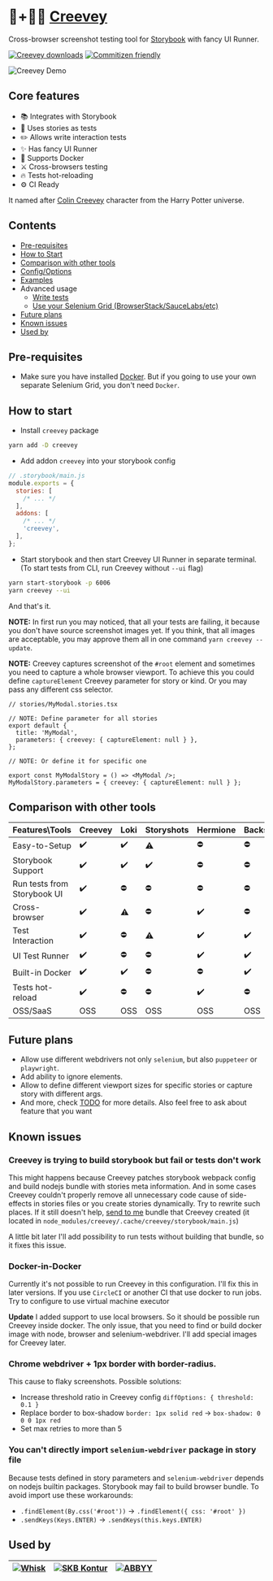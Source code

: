 # 📸+👦🏼 [Creevey](https://harrypotter.fandom.com/wiki/Colin_Creevey)

Cross-browser screenshot testing tool for [Storybook](https://storybook.js.org/) with fancy UI Runner.

[![Creevey downloads](https://img.shields.io/npm/dt/creevey)](https://www.npmjs.com/package/creevey)
[![Commitizen friendly](https://img.shields.io/badge/commitizen-friendly-brightgreen.svg)](http://commitizen.github.io/cz-cli/)

![Creevey Demo](https://user-images.githubusercontent.com/6397708/100863723-cd6b8500-34b6-11eb-94e1-849590bc8066.gif)

## Core features

- 📚 Integrates with Storybook
- 📜 Uses stories as tests
- ✏️ Allows write interaction tests
- ✨ Has fancy UI Runner
- 🐳 Supports Docker
- ⚔️ Cross-browsers testing
- 🔥 Tests hot-reloading
- ⚙️ CI Ready

It named after [Colin Creevey](https://harrypotter.fandom.com/wiki/Colin_Creevey) character from the Harry Potter universe.

## Contents

- [Pre-requisites](#pre-requisites)
- [How to Start](#how-to-start)
- [Comparison with other tools](#comparison-with-other-tools)
- [Config/Options](docs/config.md)
- [Examples](https://github.com/wKich/creevey-examples)
- Advanced usage
  - [Write tests](docs/tests.md)
  - [Use your Selenium Grid (BrowserStack/SauceLabs/etc)](docs/grid.md)
- [Future plans](#future-plans)
- [Known issues](#known-issues)
- [Used by](#used-by)

## Pre-requisites

- Make sure you have installed [Docker](https://www.docker.com/products/docker-desktop). But if you going to use your own separate Selenium Grid, you don't need `Docker`.

## How to start

- Install `creevey` package

```bash
yarn add -D creevey
```

- Add addon `creevey` into your storybook config

```js
// .storybook/main.js
module.exports = {
  stories: [
    /* ... */
  ],
  addons: [
    /* ... */
    'creevey',
  ],
};
```

- Start storybook and then start Creevey UI Runner in separate terminal. (To start tests from CLI, run Creevey without `--ui` flag)

```bash
yarn start-storybook -p 6006
yarn creevey --ui
```

And that's it.

**NOTE:** In first run you may noticed, that all your tests are failing, it because you don't have source screenshot images yet. If you think, that all images are acceptable, you may approve them all in one command `yarn creevey --update`.

**NOTE:** Creevey captures screenshot of the `#root` element and sometimes you need to capture a whole browser viewport. To achieve this you could define `captureElement` Creevey parameter for story or kind. Or you may pass any different css selector.

```tsx
// stories/MyModal.stories.tsx

// NOTE: Define parameter for all stories
export default {
  title: 'MyModal',
  parameters: { creevey: { captureElement: null } },
};

// NOTE: Or define it for specific one

export const MyModalStory = () => <MyModal />;
MyModalStory.parameters = { creevey: { captureElement: null } };
```

## Comparison with other tools

| Features\Tools              | Creevey            | Loki               | Storyshots         | Hermione           | BackstopJS         | Percy/Happo        | Chromatic          |
| --------------------------- | ------------------ | ------------------ | ------------------ | ------------------ | ------------------ | ------------------ | ------------------ |
| Easy-to-Setup               | :heavy_check_mark: | :heavy_check_mark: | :warning:          | :no_entry:         | :no_entry:         | :heavy_check_mark: | :heavy_check_mark: |
| Storybook Support           | :heavy_check_mark: | :heavy_check_mark: | :heavy_check_mark: | :no_entry:         | :no_entry:         | :heavy_check_mark: | :heavy_check_mark: |
| Run tests from Storybook UI | :heavy_check_mark: | :no_entry:         | :no_entry:         | :no_entry:         | :no_entry:         | :no_entry:         | :no_entry:         |
| Cross-browser               | :heavy_check_mark: | :warning:          | :no_entry:         | :heavy_check_mark: | :no_entry:         | :heavy_check_mark: | :heavy_check_mark: |
| Test Interaction            | :heavy_check_mark: | :no_entry:         | :warning:          | :heavy_check_mark: | :heavy_check_mark: | :no_entry:         | :no_entry:         |
| UI Test Runner              | :heavy_check_mark: | :no_entry:         | :no_entry:         | :heavy_check_mark: | :heavy_check_mark: | :heavy_check_mark: | :heavy_check_mark: |
| Built-in Docker             | :heavy_check_mark: | :heavy_check_mark: | :no_entry:         | :no_entry:         | :heavy_check_mark: | :warning:          | :warning:          |
| Tests hot-reload            | :heavy_check_mark: | :no_entry:         | :no_entry:         | :heavy_check_mark: | :no_entry:         | :no_entry:         | :no_entry:         |
| OSS/SaaS                    | OSS                | OSS                | OSS                | OSS                | OSS                | SaaS               | SaaS               |

## Future plans

- Allow use different webdrivers not only `selenium`, but also `puppeteer` or `playwright`.
- Add ability to ignore elements.
- Allow to define different viewport sizes for specific stories or capture story with different args.
- And more, check [TODO](TODO.md) for more details. Also feel free to ask about feature that you want

## Known issues

### Creevey is trying to build storybook but fail or tests don't work

This might happens because Creevey patches storybook webpack config and build nodejs bundle with stories meta information. And in some cases Creevey couldn't properly remove all unnecessary code cause of side-effects in stories files or you create stories dynamically. Try to rewrite such places. If it still doesn't help, [send to me](mailto:creevey@kich.dev) bundle that Creevey created (it located in `node_modules/creevey/.cache/creevey/storybook/main.js`)

A little bit later I'll add possibility to run tests without building that bundle, so it fixes this issue.

### Docker-in-Docker

Currently it's not possible to run Creevey in this configuration. I'll fix this in later versions.
If you use `CircleCI` or another CI that use docker to run jobs. Try to configure to use virtual machine executor

**Update** I added support to use local browsers. So it should be possible run Creevey inside docker.
The only issue, that you need to find or build docker image with node, browser and selenium-webdriver. I'll add special images for Creevey later.

### Chrome webdriver + 1px border with border-radius.

This cause to flaky screenshots. Possible solutions:

- Increase threshold ratio in Creevey config `diffOptions: { threshold: 0.1 }`
- Replace border to box-shadow `border: 1px solid red` -> `box-shadow: 0 0 0 1px red`
- Set max retries to more than 5

### You can't directly import `selenium-webdriver` package in story file

Because tests defined in story parameters and `selenium-webdriver` depends on nodejs builtin packages. Storybook may fail to build browser bundle. To avoid import use these workarounds:

- `.findElement(By.css('#root'))` -> `.findElement({ css: '#root' })`
- `.sendKeys(Keys.ENTER)` -> `.sendKeys(this.keys.ENTER)`

## Used by

| [![Whisk](https://raw.githubusercontent.com/wKich/creevey/master/.github/images/whisk.svg)](https://whisk.com/) | [![SKB Kontur](https://kontur.ru/Files/userfiles/image/brandbook/logo-skb-kontur-eng.png)](https://kontur.ru/) | [![ABBYY](https://raw.githubusercontent.com/wKich/creevey/master/.github/images/abbyy.svg)](https://www.abbyy.com/) |
| --------------------------------------------------------------------------------------------------------------- | -------------------------------------------------------------------------------------------------------------- | ------------------------------------------------------------------------------------------------------------------- |

